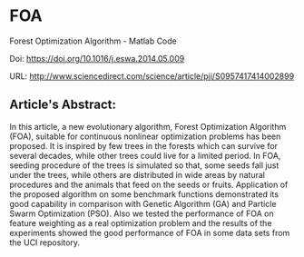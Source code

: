 # FOA
Forest Optimization Algorithm - Matlab Code

Doi: https://doi.org/10.1016/j.eswa.2014.05.009

URL: http://www.sciencedirect.com/science/article/pii/S0957417414002899



## Article's Abstract:
  In this article, a new evolutionary algorithm, Forest Optimization Algorithm (FOA), suitable for continuous nonlinear optimization problems has been proposed. It is inspired by few trees in the forests which can survive for several decades, while other trees could live for a limited period. In FOA, seeding procedure of the trees is simulated so that, some seeds fall just under the trees, while others are distributed in wide areas by natural procedures and the animals that feed on the seeds or fruits. Application of the proposed algorithm on some benchmark functions demonstrated its good capability in comparison with Genetic Algorithm (GA) and Particle Swarm Optimization (PSO). Also we tested the performance of FOA on feature weighting as a real optimization problem and the results of the experiments showed the good performance of FOA in some data sets from the UCI repository.
